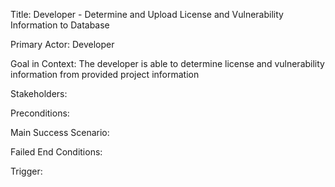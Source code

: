 Title: Developer - Determine and Upload License and Vulnerability Information to Database

Primary Actor: Developer

Goal in Context: The developer is able to determine license and vulnerability information from provided project information

Stakeholders:   

Preconditions:

Main Success Scenario:

Failed End Conditions:

Trigger:
